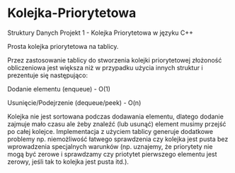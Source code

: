 # Kolejka-Priorytetowa
Struktury Danych Projekt 1 - Kolejka Priorytetowa w języku C++

Prosta kolejka priorytetowa na tablicy.


Przez zastosowanie tablicy do stworzenia kolejki priorytetowej złożoność obliczeniowa jest większa niż w przypadku użycia innych struktur i prezentuje się następująco:

Dodanie elementu (enqueue) - O(1)

Usunięcie/Podejrzenie (dequeue/peek) - O(n)


Kolejka nie jest sortowana podczas dodawania elementu, dlatego dodanie zajmuje mało czasu ale żeby znaleźć (lub usunąć) element musimy przejść po całej kolejce.
Implementacja z użyciem tablicy generuje dodatkowe problemy np. niemożliwość łatwego sprawdzenia czy kolejka jest pusta bez wprowadzenia specjalnych warunków (np. uznajemy, że priorytety nie mogą być zerowe i sprawdzamy czy priotytet pierwszego elementu jest zerowy, jeśli tak to kolejka jest pusta itd.).
